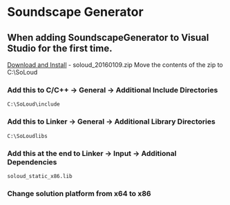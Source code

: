 # Soundscape Generator

## When adding SoundscapeGenerator to Visual Studio for the first time.

[Download and Install](http://sol.gfxile.net/soloud/soloud_20160109.zip) - soloud_20160109.zip
Move the contents of the zip to C:\SoLoud

### Add this to C/C++ -> General -> Additional Include Directories
```
C:\SoLoud\include 
```

### Add  this to Linker -> General -> Additional Library Directories
```
C:\SoLoudlibs
```

### Add  this at the end  to Linker -> Input -> Additional Dependencies 
```
soloud_static_x86.lib
```

### Change solution platform from x64 to x86


